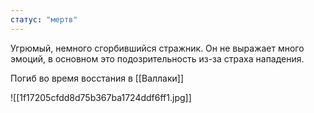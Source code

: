 ```yaml
---
статус: "мертв"
---
```


Угрюмый, немного сгорбившийся стражник. Он не выражает много эмоций, в основном это подозрительность из-за страха нападения.

Погиб во время восстания в [[Валлаки]]

![[1f17205cfdd8d75b367ba1724ddf6ff1.jpg]]